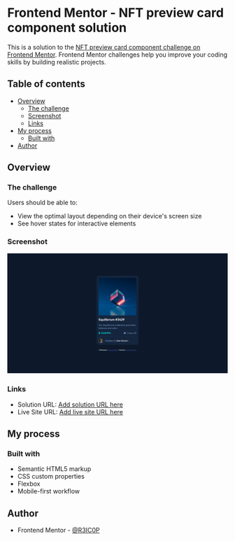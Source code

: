 # Frontend Mentor - NFT preview card component solution

This is a solution to the [NFT preview card component challenge on Frontend Mentor](https://www.frontendmentor.io/challenges/nft-preview-card-component-SbdUL_w0U). Frontend Mentor challenges help you improve your coding skills by building realistic projects.

## Table of contents

-   [Overview](#overview)
    -   [The challenge](#the-challenge)
    -   [Screenshot](#screenshot)
    -   [Links](#links)
-   [My process](#my-process)
    -   [Built with](#built-with)
-   [Author](#author)

## Overview

### The challenge

Users should be able to:

-   View the optimal layout depending on their device's screen size
-   See hover states for interactive elements

### Screenshot

![](./screenshot.jpg)

### Links

-   Solution URL: [Add solution URL here](https://github.com/R3IC0P/FM-nft-preview-card-component)
-   Live Site URL: [Add live site URL here](https://r3ic0p.github.io/FM-nft-preview-card-component/)

## My process

### Built with

-   Semantic HTML5 markup
-   CSS custom properties
-   Flexbox
-   Mobile-first workflow

## Author

-   Frontend Mentor - [@R3IC0P](https://www.frontendmentor.io/profile/R3IC0P)
